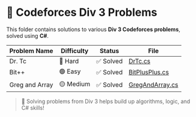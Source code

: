 # 🏁 Codeforces Div 3 Problems

This folder contains solutions to various **Div 3 Codeforces problems**, solved using **C#**.

| Problem Name     | Difficulty | Status | File |
|------------------|------------|--------|------|
| Dr. Tc           | 🔴 Hard    | ✅ Solved | [DrTc.cs](./Dr.Tc.cs) |
| Bit++            | 🟢 Easy    | ✅ Solved | [BitPlusPlus.cs](./BitPlusPlus.cs) |
| Greg and Array   | 🟡 Medium  | ✅ Solved | [GregAndArray.cs](./GregAndArray.cs) |

> 🚀 Solving problems from Div 3 helps build up algorithms, logic, and C# skills!
